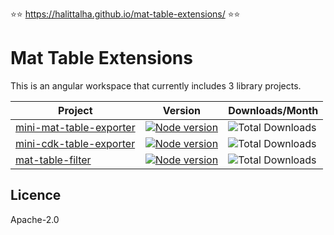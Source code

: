 :star::star: https://halittalha.github.io/mat-table-extensions/ :star::star:

# Mat Table Extensions

This is an angular workspace that currently includes 3 library projects.

Project | Version | Downloads/Month
--|--|--
[mini-mat-table-exporter](https://github.com/HalitTalha/mat-table-extensions/blob/master/projects/mini-mat-table-exporter/README.md) | [![Node version](https://img.shields.io/npm/v/mini-mat-table-exporter.svg?style=flat)](https://www.npmjs.com/package/mini-mat-table-exporter) | ![Total Downloads](https://img.shields.io/npm/dm/mini-mat-table-exporter.svg)
[mini-cdk-table-exporter](https://github.com/HalitTalha/mat-table-extensions/tree/master/projects/mini-cdk-table-exporter/README.md) | [![Node version](https://img.shields.io/npm/v/mini-cdk-table-exporter.svg?style=flat)](https://www.npmjs.com/package/mini-cdk-table-exporter) |![Total Downloads](https://img.shields.io/npm/dm/mini-cdk-table-exporter.svg)
[mat-table-filter](https://github.com/HalitTalha/mat-table-extensions/blob/master/projects/mat-table-filter/README.md)| [![Node version](https://img.shields.io/npm/v/mat-table-filter.svg?style=flat)](https://www.npmjs.com/package/mat-table-filter)|![Total Downloads](https://img.shields.io/npm/dm/mat-table-filter.svg)


## Licence

Apache-2.0
